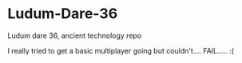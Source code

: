 # Ludum-Dare-36
Ludum dare 36, ancient technology repo

I really tried to get a basic multiplayer going but couldn't.... FAIL..... :(
